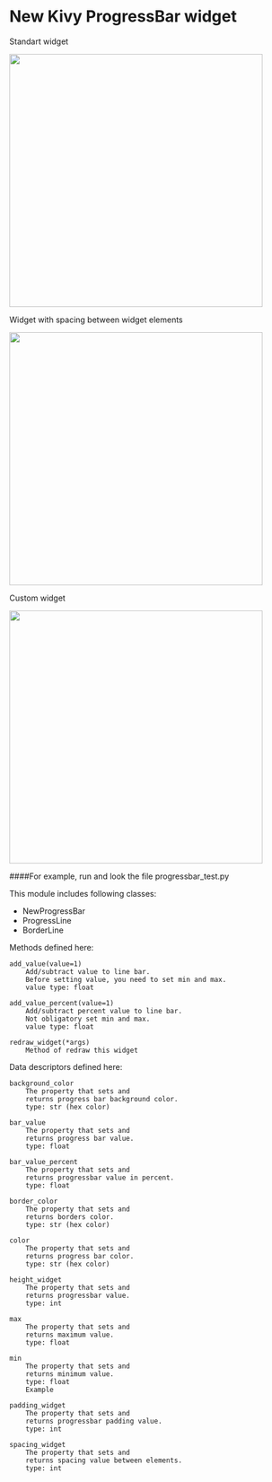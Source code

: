 New Kivy ProgressBar widget
===========================

Standart widget

<img src="https://raw.github.com/Seg-mel/newprogressbar/master/images/screenshot1.png" width='451px;'/>

Widget with spacing between widget elements

<img src="https://raw.github.com/Seg-mel/newprogressbar/master/images/screenshot2.png" width='451px;'/>

Custom widget

<img src="https://raw.github.com/Seg-mel/newprogressbar/master/images/screenshot3.png" width='451px;'/>

####For example, run and look the file progressbar_test.py

This module includes following classes:
 - NewProgressBar
 - ProgressLine
 - BorderLine
 
Methods defined here:
    
    add_value(value=1)
        Add/subtract value to line bar. 
        Before setting value, you need to set min and max.
        value type: float
    
    add_value_percent(value=1)
        Add/subtract percent value to line bar.
        Not obligatory set min and max.
        value type: float
    
    redraw_widget(*args)
        Method of redraw this widget
    
Data descriptors defined here:
    
    background_color
        The property that sets and 
        returns progress bar background color.
        type: str (hex color)
    
    bar_value
        The property that sets and 
        returns progress bar value.
        type: float
    
    bar_value_percent
        The property that sets and 
        returns progressbar value in percent.
        type: float
    
    border_color
        The property that sets and 
        returns borders color.
        type: str (hex color)
    
    color
        The property that sets and 
        returns progress bar color.
        type: str (hex color)
    
    height_widget
        The property that sets and 
        returns progressbar value.
        type: int
    
    max
        The property that sets and 
        returns maximum value.
        type: float
    
    min
        The property that sets and 
        returns minimum value.
        type: float
        Example
    
    padding_widget
        The property that sets and 
        returns progressbar padding value.
        type: int
    
    spacing_widget
        The property that sets and 
        returns spacing value between elements.
        type: int